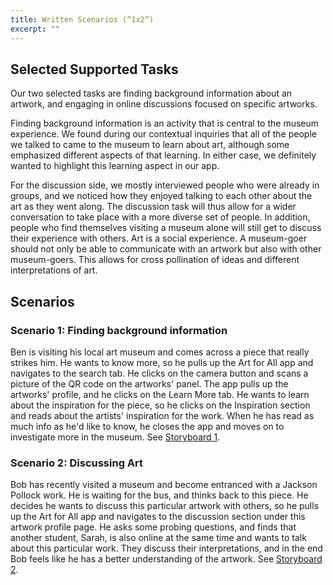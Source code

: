 ```yaml
---
title: Written Scenarios (“1x2”)
excerpt: ""
---
```


## Selected Supported Tasks

Our two selected tasks are finding background information about an artwork, and engaging in online discussions focused on specific artworks.

Finding background information is an activity that is central to the museum experience. We found during our contextual inquiries that all of the people we talked to came to the museum to learn about art, although some emphasized different aspects of that learning. In either case, we definitely wanted to highlight this learning aspect in our app.

For the discussion side, we mostly interviewed people who were already in groups, and we noticed how they enjoyed talking to each other about the art as they went along. The discussion task will thus allow for a wider conversation to take place with a more diverse set of people. In addition, people who find themselves visiting a museum alone will still get to discuss their experience with others. Art is a social experience. A museum-goer should not only be able to communicate with an artwork but also with other museum-goers. This allows for cross pollination of ideas and different interpretations of art.

## Scenarios

### Scenario 1: Finding background information 

Ben is visiting his local art museum and comes across a piece that really strikes him. He wants to know more, so he pulls up the Art for All app and navigates to the search tab. He clicks on the camera button and scans a picture of the QR code on the artworks' panel. The app pulls up the artworks' profile, and he clicks on the Learn More tab. He wants to learn about the inspiration for the piece, so he clicks on the Inspiration section and reads about the artists' inspiration for the work. When he has read as much info as he'd like to know, he closes the app and moves on to investigate more in the museum. See [Storyboard 1](../Storyboards).

### Scenario 2: Discussing Art

Bob has recently visited a museum and become entranced with a Jackson Pollock work. He is waiting for the bus, and thinks back to this piece. He decides he wants to discuss this particular artwork with others, so he pulls up the Art for All app and navigates to the discussion section under this artwork profile page. He asks some probing questions, and finds that another student, Sarah, is also online at the same time and wants to talk about this particular work. They discuss their interpretations, and in the end Bob feels like he has a better understanding of the artwork. See [Storyboard 2](../Storyboards).
